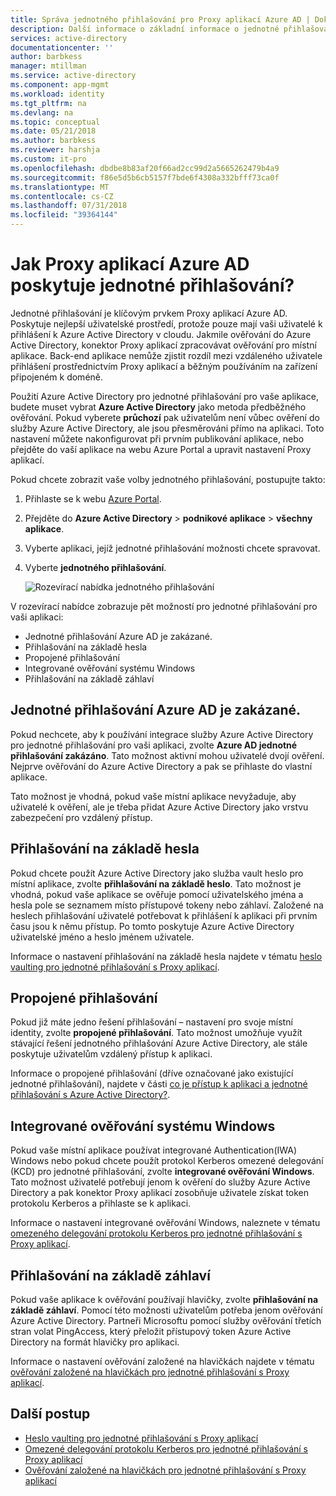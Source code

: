 ```yaml
---
title: Správa jednotného přihlašování pro Proxy aplikací Azure AD | Dokumentace Microsoftu
description: Další informace o základní informace o jednotné přihlašování s Proxy aplikací
services: active-directory
documentationcenter: ''
author: barbkess
manager: mtillman
ms.service: active-directory
ms.component: app-mgmt
ms.workload: identity
ms.tgt_pltfrm: na
ms.devlang: na
ms.topic: conceptual
ms.date: 05/21/2018
ms.author: barbkess
ms.reviewer: harshja
ms.custom: it-pro
ms.openlocfilehash: dbdbe8b83af20f66ad2cc99d2a5665262479b4a9
ms.sourcegitcommit: f86e5d5b6cb5157f7bde6f4308a332bfff73ca0f
ms.translationtype: MT
ms.contentlocale: cs-CZ
ms.lasthandoff: 07/31/2018
ms.locfileid: "39364144"
---
```

# <a name="how-does-azure-ad-application-proxy-provide-single-sign-on"></a>Jak Proxy aplikací Azure AD poskytuje jednotné přihlašování?

Jednotné přihlašování je klíčovým prvkem Proxy aplikací Azure AD.  Poskytuje nejlepší uživatelské prostředí, protože pouze mají vaši uživatelé k přihlášení k Azure Active Directory v cloudu. Jakmile ověřování do Azure Active Directory, konektor Proxy aplikací zpracovávat ověřování pro místní aplikace. Back-end aplikace nemůže zjistit rozdíl mezi vzdáleného uživatele přihlášení prostřednictvím Proxy aplikací a běžným používáním na zařízení připojeném k doméně. 

Použití Azure Active Directory pro jednotné přihlašování pro vaše aplikace, budete muset vybrat **Azure Active Directory** jako metoda předběžného ověřování. Pokud vyberete **průchozí** pak uživatelům není vůbec ověření do služby Azure Active Directory, ale jsou přesměrováni přímo na aplikaci. Toto nastavení můžete nakonfigurovat při prvním publikování aplikace, nebo přejděte do vaší aplikace na webu Azure Portal a upravit nastavení Proxy aplikací. 

Pokud chcete zobrazit vaše volby jednotného přihlašování, postupujte takto:

1. Přihlaste se k webu [Azure Portal](https://portal.azure.com).
2. Přejděte do **Azure Active Directory** > **podnikové aplikace** > **všechny aplikace**.
3. Vyberte aplikaci, jejíž jednotné přihlašování možnosti chcete spravovat.
4. Vyberte **jednotného přihlašování**.

   ![Rozevírací nabídka jednotného přihlašování](./media/application-proxy-single-sign-on/single-sign-on-mode.png)

V rozevírací nabídce zobrazuje pět možností pro jednotné přihlašování pro vaši aplikaci:

* Jednotné přihlašování Azure AD je zakázané.
* Přihlašování na základě hesla
* Propojené přihlašování
* Integrované ověřování systému Windows
* Přihlašování na základě záhlaví

## <a name="azure-ad-single-sign-on-disabled"></a>Jednotné přihlašování Azure AD je zakázané.

Pokud nechcete, aby k používání integrace služby Azure Active Directory pro jednotné přihlašování pro vaši aplikaci, zvolte **Azure AD jednotné přihlašování zakázáno**. Tato možnost aktivní mohou uživatelé dvojí ověření. Nejprve ověřování do Azure Active Directory a pak se přihlaste do vlastní aplikace. 

Tato možnost je vhodná, pokud vaše místní aplikace nevyžaduje, aby uživatelé k ověření, ale je třeba přidat Azure Active Directory jako vrstvu zabezpečení pro vzdálený přístup. 

## <a name="password-based-sign-on"></a>Přihlašování na základě hesla

Pokud chcete použít Azure Active Directory jako služba vault heslo pro místní aplikace, zvolte **přihlašování na základě heslo**. Tato možnost je vhodná, pokud vaše aplikace se ověřuje pomocí uživatelského jména a hesla pole se seznamem místo přístupové tokeny nebo záhlaví. Založené na heslech přihlašování uživatelé potřebovat k přihlášení k aplikaci při prvním času jsou k němu přístup. Po tomto poskytuje Azure Active Directory uživatelské jméno a heslo jménem uživatele. 

Informace o nastavení přihlašování na základě hesla najdete v tématu [heslo vaulting pro jednotné přihlašování s Proxy aplikací](application-proxy-configure-single-sign-on-password-vaulting.md).

## <a name="linked-sign-on"></a>Propojené přihlašování

Pokud již máte jedno řešení přihlašování – nastavení pro svoje místní identity, zvolte **propojené přihlašování**. Tato možnost umožňuje využít stávající řešení jednotného přihlašování Azure Active Directory, ale stále poskytuje uživatelům vzdálený přístup k aplikaci. 

Informace o propojené přihlašování (dříve označované jako existující jednotné přihlašování), najdete v části [co je přístup k aplikaci a jednotné přihlašování s Azure Active Directory?](what-is-single-sign-on.md#how-does-single-sign-on-with-azure-active-directory-work).

## <a name="integrated-windows-authentication"></a>Integrované ověřování systému Windows

Pokud vaše místní aplikace používat integrované Authentication(IWA) Windows nebo pokud chcete použít protokol Kerberos omezené delegování (KCD) pro jednotné přihlašování, zvolte **integrované ověřování Windows**. Tato možnost uživatelé potřebují jenom k ověření do služby Azure Active Directory a pak konektor Proxy aplikací zosobňuje uživatele získat token protokolu Kerberos a přihlaste se k aplikaci. 

Informace o nastavení integrované ověřování Windows, naleznete v tématu [omezeného delegování protokolu Kerberos pro jednotné přihlašování s Proxy aplikací](application-proxy-configure-single-sign-on-with-kcd.md).

## <a name="header-based-sign-on"></a>Přihlašování na základě záhlaví 

Pokud vaše aplikace k ověřování používají hlavičky, zvolte **přihlašování na základě záhlaví**. Pomocí této možnosti uživatelům potřeba jenom ověřování Azure Active Directory. Partneři Microsoftu pomocí služby ověřování třetích stran volat PingAccess, který přeložit přístupový token Azure Active Directory na formát hlavičky pro aplikaci. 

Informace o nastavení ověřování založené na hlavičkách najdete v tématu [ověřování založené na hlavičkách pro jednotné přihlašování s Proxy aplikací](application-proxy-configure-single-sign-on-with-ping-access.md).

## <a name="next-steps"></a>Další postup

- [Heslo vaulting pro jednotné přihlašování s Proxy aplikací](application-proxy-configure-single-sign-on-password-vaulting.md)
- [Omezené delegování protokolu Kerberos pro jednotné přihlašování s Proxy aplikací](application-proxy-configure-single-sign-on-with-kcd.md)
- [Ověřování založené na hlavičkách pro jednotné přihlašování s Proxy aplikací](application-proxy-configure-single-sign-on-with-ping-access.md) 
